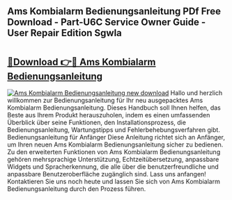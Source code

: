 ## Ams Kombialarm Bedienungsanleitung PDf Free Download - Part-U6C Service Owner Guide - User Repair Edition Sgwla

# <h2><a href="http://df0h1f.blite.top/?on=Ams+Kombialarm+Bedienungsanleitung">🔗Download 👉🔴 Ams Kombialarm Bedienungsanleitung</a></h2>

[![Ams Kombialarm Bedienungsanleitung new download](https://i.imgur.com/lujVjoI.png)](http://df0h1f.blite.top/?on=Ams+Kombialarm+Bedienungsanleitung)
Hallo und herzlich willkommen zur Bedienungsanleitung für Ihr neu ausgepacktes Ams Kombialarm Bedienungsanleitung. Dieses Handbuch soll Ihnen helfen, das Beste aus Ihrem Produkt herauszuholen, indem es einen umfassenden Überblick über seine Funktionen, den Installationsprozess, die Bedienungsanleitung, Wartungstipps und Fehlerbehebungsverfahren gibt. Bedienungsanleitung für Anfänger Diese Anleitung richtet sich an Anfänger, um Ihren neuen Ams Kombialarm Bedienungsanleitung sicher zu bedienen. Zu den erweiterten Funktionen von Ams Kombialarm Bedienungsanleitung gehören mehrsprachige Unterstützung, Echtzeitübersetzung, anpassbare Widgets und Spracherkennung, die alle über die benutzerfreundliche und anpassbare Benutzeroberfläche zugänglich sind. Lass uns anfangen! Kontaktieren Sie uns noch heute und lassen Sie sich von Ams Kombialarm Bedienungsanleitung durch den Prozess führen.
